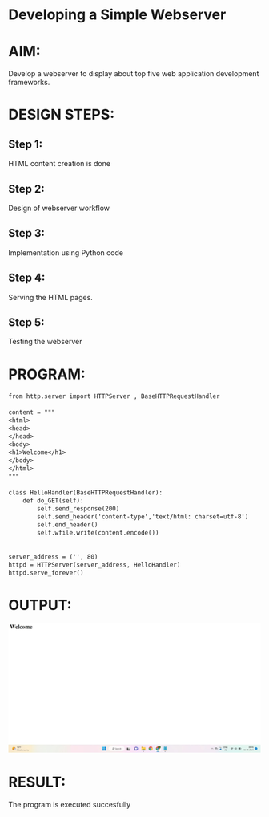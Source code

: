 # Developing a Simple Webserver

# AIM:

Develop a webserver to display about top five web application development frameworks.

# DESIGN STEPS:

## Step 1:

HTML content creation is done

## Step 2:

Design of webserver workflow

## Step 3:

Implementation using Python code

## Step 4:

Serving the HTML pages.

## Step 5:

Testing the webserver

# PROGRAM:
```
from http.server import HTTPServer , BaseHTTPRequestHandler

content = """
<html>
<head>
</head>
<body>
<h1>Welcome</h1>
</body>
</html>
"""

class HelloHandler(BaseHTTPRequestHandler):
    def do_GET(self):
        self.send_response(200)
        self.send_header('content-type','text/html: charset=utf-8')
        self.end_header()
        self.wfile.write(content.encode())


server_address = ('', 80)
httpd = HTTPServer(server_address, HelloHandler)
httpd.serve_forever()
```
# OUTPUT:
![WEB_SERVER](welcome.png)
# RESULT:

The program is executed succesfully
